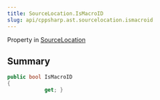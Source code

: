 ```yaml
---
title: SourceLocation.IsMacroID
slug: api/cppsharp.ast.sourcelocation.ismacroid
---
```

Property in [SourceLocation](/api/cppsharp/ast/sourcelocation)

## Summary



```csharp
public bool IsMacroID
{
            get; }
```


